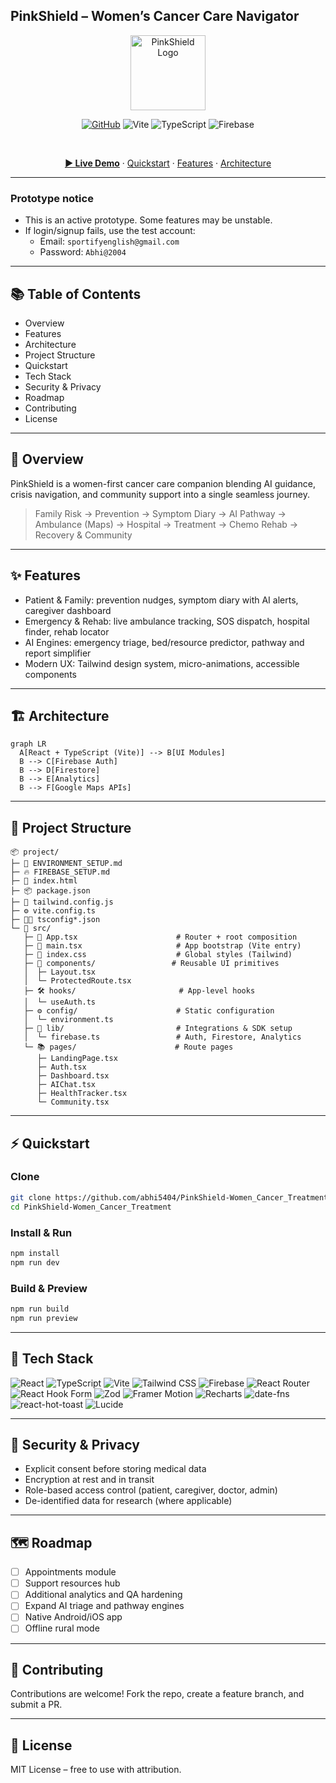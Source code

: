 ## PinkShield – Women’s Cancer Care Navigator

<p align="center">
  <img src="assets/pinkshield-logo.png" alt="PinkShield Logo" height="120" />
</p>

<div align="center">

<a href="https://github.com/abhi5404/PinkShield-Women_Cancer_Treatment"><img alt="GitHub" src="https://img.shields.io/badge/GitHub-Repository-111?logo=github&style=for-the-badge" /></a>
<img alt="Vite" src="https://img.shields.io/badge/Vite-5-646CFF?logo=vite&logoColor=fff&style=for-the-badge" />
<img alt="TypeScript" src="https://img.shields.io/badge/TypeScript-5-3178C6?logo=typescript&logoColor=fff&style=for-the-badge" />
<img alt="Firebase" src="https://img.shields.io/badge/Firebase-12-FFCA28?logo=firebase&logoColor=000&style=for-the-badge" />

<br/>

<a href="https://project-eta-tawny.vercel.app"><b>▶ Live Demo</b></a> · <a href="#-quickstart">Quickstart</a> · <a href="#-features">Features</a> · <a href="#-architecture">Architecture</a>

</div>

---

### Prototype notice
- This is an active prototype. Some features may be unstable.
- If login/signup fails, use the test account:
  - Email: `sportifyenglish@gmail.com`
  - Password: `Abhi@2004`

---

## 📚 Table of Contents
- Overview
- Features
- Architecture
- Project Structure
- Quickstart
- Tech Stack
- Security & Privacy
- Roadmap
- Contributing
- License

---

## 🧭 Overview
PinkShield is a women-first cancer care companion blending AI guidance, crisis navigation, and community support into a single seamless journey.

> Family Risk → Prevention → Symptom Diary → AI Pathway → Ambulance (Maps) → Hospital → Treatment → Chemo Rehab → Recovery & Community

---

## ✨ Features
- Patient & Family: prevention nudges, symptom diary with AI alerts, caregiver dashboard
- Emergency & Rehab: live ambulance tracking, SOS dispatch, hospital finder, rehab locator
- AI Engines: emergency triage, bed/resource predictor, pathway and report simplifier
- Modern UX: Tailwind design system, micro-animations, accessible components

---

## 🏗 Architecture

```mermaid
graph LR
  A[React + TypeScript (Vite)] --> B[UI Modules]
  B --> C[Firebase Auth]
  B --> D[Firestore]
  B --> E[Analytics]
  B --> F[Google Maps APIs]
```

---

## 📂 Project Structure

```text
📦 project/
├─ 🧭 ENVIRONMENT_SETUP.md
├─ 🔥 FIREBASE_SETUP.md
├─ 🧱 index.html
├─ 📦 package.json
├─ 🎨 tailwind.config.js
├─ ⚙️ vite.config.ts
├─ 🧑‍💻 tsconfig*.json
└─ 📁 src/
   ├─ 🚪 App.tsx                      # Router + root composition
   ├─ 🚀 main.tsx                     # App bootstrap (Vite entry)
   ├─ 🎯 index.css                    # Global styles (Tailwind)
   ├─ 🧩 components/                 # Reusable UI primitives
   │  ├─ Layout.tsx
   │  └─ ProtectedRoute.tsx
   ├─ 🛠 hooks/                       # App-level hooks
   │  └─ useAuth.ts
   ├─ ⚙️ config/                      # Static configuration
   │  └─ environment.ts
   ├─ 🔌 lib/                         # Integrations & SDK setup
   │  └─ firebase.ts                 # Auth, Firestore, Analytics
   └─ 📚 pages/                      # Route pages
      ├─ LandingPage.tsx
      ├─ Auth.tsx
      ├─ Dashboard.tsx
      ├─ AIChat.tsx
      ├─ HealthTracker.tsx
      └─ Community.tsx
```

---

## ⚡ Quickstart

### Clone
```bash
git clone https://github.com/abhi5404/PinkShield-Women_Cancer_Treatment.git
cd PinkShield-Women_Cancer_Treatment
```

### Install & Run
```bash
npm install
npm run dev
```

### Build & Preview
```bash
npm run build
npm run preview
```

---

## 🧰 Tech Stack

<p>
  <img alt="React" src="https://img.shields.io/badge/React-18-20232a?style=for-the-badge&logo=react&logoColor=61DAFB" />
  <img alt="TypeScript" src="https://img.shields.io/badge/TypeScript-5-3178C6?style=for-the-badge&logo=typescript&logoColor=white" />
  <img alt="Vite" src="https://img.shields.io/badge/Vite-5-646CFF?style=for-the-badge&logo=vite&logoColor=white" />
  <img alt="Tailwind CSS" src="https://img.shields.io/badge/Tailwind_CSS-3-38B2AC?style=for-the-badge&logo=tailwindcss&logoColor=white" />
  <img alt="Firebase" src="https://img.shields.io/badge/Firebase-12-FFCA28?style=for-the-badge&logo=firebase&logoColor=black" />
  <img alt="React Router" src="https://img.shields.io/badge/React_Router-7-CA4245?style=for-the-badge&logo=react-router&logoColor=white" />
  <img alt="React Hook Form" src="https://img.shields.io/badge/React_Hook_Form-7-EC5990?style=for-the-badge&logo=reacthookform&logoColor=white" />
  <img alt="Zod" src="https://img.shields.io/badge/Zod-4-3E67B1?style=for-the-badge" />
  <img alt="Framer Motion" src="https://img.shields.io/badge/Framer_Motion-12-0055FF?style=for-the-badge&logo=framer&logoColor=white" />
  <img alt="Recharts" src="https://img.shields.io/badge/Recharts-3-22D3EE?style=for-the-badge" />
  <img alt="date-fns" src="https://img.shields.io/badge/date--fns-4-00897B?style=for-the-badge" />
  <img alt="react-hot-toast" src="https://img.shields.io/badge/react--hot--toast-2-FF6B6B?style=for-the-badge" />
  <img alt="Lucide" src="https://img.shields.io/badge/Lucide-0.344-111?style=for-the-badge" />
</p>

---

## 🔐 Security & Privacy
- Explicit consent before storing medical data
- Encryption at rest and in transit
- Role-based access control (patient, caregiver, doctor, admin)
- De-identified data for research (where applicable)

---

## 🗺 Roadmap
- [ ] Appointments module
- [ ] Support resources hub
- [ ] Additional analytics and QA hardening
- [ ] Expand AI triage and pathway engines
- [ ] Native Android/iOS app
- [ ] Offline rural mode

---

## 🤝 Contributing
Contributions are welcome! Fork the repo, create a feature branch, and submit a PR.

---

## 📄 License
MIT License – free to use with attribution. 
